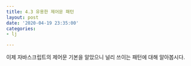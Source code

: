 ```yaml
---
title: 4.3 유용한 제어문 패턴
layout: post
date: '2020-04-19 23:35:00'
categories:
- lj

---
```


이제 자바스크립트의 제어문 기본을 알았으니 널리 쓰이는 패턴에 대해 알아봅시다.
